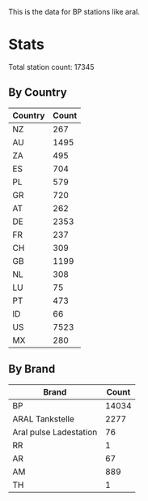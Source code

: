 This is the data for BP stations like aral.


# Stats

Total station count: 17345
## By Country

| Country | Count
| - | - 
| NZ | 267
| AU | 1495
| ZA | 495
| ES | 704
| PL | 579
| GR | 720
| AT | 262
| DE | 2353
| FR | 237
| CH | 309
| GB | 1199
| NL | 308
| LU | 75
| PT | 473
| ID | 66
| US | 7523
| MX | 280
## By Brand

| Brand | Count
| - | - 
| BP | 14034
| ARAL Tankstelle | 2277
| Aral pulse Ladestation | 76
| RR | 1
| AR | 67
| AM | 889
| TH | 1
